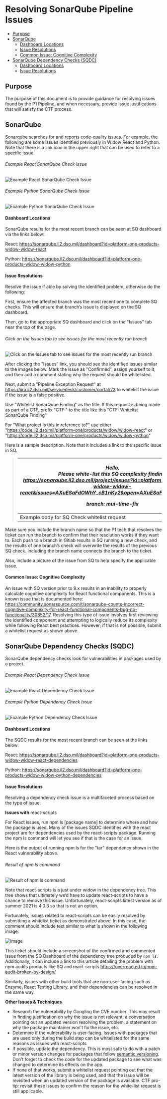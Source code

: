 # Resolving SonarQube Pipeline Issues

- [Purpose](#ResolvingSonarQubePipelineIssues-Purpos)
- [SonarQube](#ResolvingSonarQubePipelineIssues-SonarQ)
  - [Dashboard Locations](#ResolvingSonarQubePipelineIssues-Dashbo)
  - [Issue Resolutions](#ResolvingSonarQubePipelineIssues-IssueR)
  - [Common Issue: Cognitive Complexity](#ResolvingSonarQubePipelineIssues-Common)
- [SonarQube Dependency Checks (SQDC)](#ResolvingSonarQubePipelineIssues-SonarQ)
  - [Dashboard Locations](#ResolvingSonarQubePipelineIssues-Dashbo)
  - [Issue Resolutions](#ResolvingSonarQubePipelineIssues-IssueR)

## Purpose

The purpose of this document is to provide guidance for resolving issues found by the P1 Pipeline, and when necessary, provide issue justifications that will satisfy the CTF process.

## SonarQube

Sonarqube searches for and reports code-quality issues. For example, the following are some issues identified previously in Widow React and Python. Note that there is a link icon in the upper right that can be used to refer to a specific issue.

###### Example React SonarQube Check Issue
![Example React SonarQube Check Issue](https://user-images.githubusercontent.com/14915286/150436472-b79647f5-2d72-4595-973a-9e9a5d19d955.png)

###### Example Python SonarQube Check Issue
![Example Python SonarQube Check Issue](https://user-images.githubusercontent.com/14915286/150436743-047cd7b3-bf0b-436d-a7a8-cd56437f68d4.png)


#### **Dashboard Locations**

SonarQube results for the most recent branch can be seen at SQ dashboard via the links below:

React: <https://sonarqube.il2.dso.mil/dashboard?id=platform-one-products-widow-widow-react>

Python: <https://sonarqube.il2.dso.mil/dashboard?id=platform-one-products-widow-widow-python>

#### **Issue Resolutions**

Resolve the issue if able by solving the identified problem, otherwise do the following:

First, ensure the affected branch was the most recent one to complete SQ checks. This will ensure that branch’s issue is displayed on the SQ dashboard.

Then, go to the appropriate SQ dashboard and click on the "Issues" tab near the top of the page.

###### Click on the Issues tab to see issues for the most recently run branch
![Click on the Issues tab to see issues for the most recently run branch](https://user-images.githubusercontent.com/14915286/150436786-33529584-c307-4422-84b1-00d51f42283d.png)

After clicking the "Issues" link, you should see the identified issues similar to the images below. Mark the issue as "Confirmed", assign yourself to it, and then add a comment stating why the request should be whitelisted.

Next, submit a "Pipeline Exception Request" at <https://jira.il2.dso.mil/servicedesk/customer/portal/73> to whitelist the issue if the issue is a false positive.

Use "Whitelist SonarQube Finding" as the title. If this request is being made as part of a CTF, prefix "CTF:" to the title like this "CTF: Whitelist SonarQube Finding"

For "What project is this in reference to?" use either "<https://code.il2.dso.mil/platform-one/products/widow/widow-react>" or "<https://code.il2.dso.mil/platform-one/products/widow/widow-python>"

Here is a sample description. Note that it includes a link to the specific issue in SQ.

> <table>
> <thead>
> <tr class="header">
> <th><p><em>Hello,</em><br />
> <em>Please white-list this SQ complexity finding:</em><br />
> <a href="https://sonarqube.il2.dso.mil/project/issues?id=platform-one-products-widow-widow-react&amp;issues=AXuESaFdOWhY_cB1nKy2&amp;open=AXuESaFdOWhY_cB1nKy2"><em><u>https://sonarqube.il2.dso.mil/project/issues?id=platform-one-products-widow-widow-react&amp;issues=AXuESaFdOWhY_cB1nKy2&amp;open=AXuESaFdOWhY_cB1nKy2</u></em></a></p>
> <p><em>branch: mui-time-fix</em></p></th>
> </tr>
> </thead>
> <tbody>
> <tr class="odd">
> <td>Example body for SQ Check whitelist request</td>
> </tr>
> </tbody>
> </table>

Make sure you include the branch name so that the P1 tech that resolves the ticket can run the branch to confirm that their resolution works if they want to. Each push to a branch in Gitlab results in SQ running a new check, and the results of one branch’s check will overwrite the results of the previous SQ check. Including the branch name connects the branch to the ticket.

Also, include a picture of the issue from SQ to help specify the applicable issue.

#### Common Issue: Cognitive Complexity

An issue with SQ version prior to 9.x results in an inability to properly calculate cognitive complexity for React functional components. This is a known issue that is documented here: <https://community.sonarsource.com/t/sonarqube-counts-incorrect-cognitive-complexity-for-react-functional-components-bug-no-functionality/30852/17>. Resolving this type of issue involves first reviewing the identified component and attempting to logically reduce its complexity while following React best practices. However; if that is not possible, submit a whitelist request as shown above.

## SonarQube Dependency Checks (SQDC)

SonarQube dependency checks look for vulnerabilities in packages used by a project.

###### Example React Dependency Check Issue
![Example React Dependency Check Issue](https://user-images.githubusercontent.com/14915286/150436948-54231030-d6d2-4c2f-8229-4c34940a44bd.png)
###### Example Python Dependency Check Issue
![Example Python Dependency Check Issue](https://user-images.githubusercontent.com/14915286/150436968-8dee710d-ee86-4081-8545-f682aa188054.png)


#### **Dashboard Locations**

The SQDC results for the most recent branch can be seen at the links below:

React: <https://sonarqube.il2.dso.mil/dashboard?id=platform-one-products-widow-widow-react-dependencies>

Python: <https://sonarqube.il2.dso.mil/dashboard?id=platform-one-products-widow-widow-python-dependencies>

#### Issue Resolutions

Resolving a dependency check issue is a multifaceted process based on the type of issue.

**Issues with** react-scripts

For React issues, run npm ls \[package name\] to determine where and how the package is used. Many of the issues SQDC identifies with the react project are for dependencies used by the react-scripts package. Running the npm ls command will let you see if that is the case for an issue.

Here is the output of running npm ls for the "tar" dependency shown in the React vulnerability above.

###### Result of npm ls command 
![Result of npm ls command](https://user-images.githubusercontent.com/14915286/150437084-4791b6ef-9a11-4090-b3bc-f21e2e158457.png)

Note that react-scripts is a just under widow in the dependency tree. This tree shows that ultimately we’d have to update react-scripts to have a chance to remove this issue. Unfortunately, react-scripts latest version as of summer 2021 is 4.0.3 so that is not an option.

Fortunately, issues related to react-scripts can be easily resolved by submitting a whitelist ticket as demonstrated above. In this case, the comment should include text similar to what is shown in the following image:

![image](https://user-images.githubusercontent.com/14915286/150437201-edce2095-8fc1-45fa-aab6-a5b6bc0ae60f.png)

This ticket should include a screenshot of the confirmed and commented issue from the SQ Dashboard of the dependency tree produced by `npm ls`. Additionally, it can include a link to this article detailing the problem with npm audits products like SQ and react-scripts <https://overreacted.io/npm-audit-broken-by-design/>

Similarly, issues with other build tools that are non-user facing such as Enzyme, React Testing Library, and their dependencies can be resolved in the same way.

**Other Issues & Techniques**

- Research the vulnerability by Googling the CVE number. This may result in finding justification on why the issue is not relevant, a conversation pointing out an updated version resolving the problem, a statement on why the package maintainer won’t fix the issue, etc.
- Determine if the vulnerability is user-facing. Issues with packages that are used only during the build step can be whitelisted for the same reasons as issues with react-scripts
- If possible, update the dependency. This is most safe to do with a patch or minor version changes for packages that follow [semantic versioning](https://docs.npmjs.com/about-semantic-versioning). Don’t forget to check the code for the updated package to see what was changed to determine its effects on the app.
- If none of that works, submit a whitelist request pointing out that the latest version of the library is being used, and that the issue will be revisited when an updated version of the package is available. CTF pro-tip: revisit these issues to confirm the reason for the white-list request is still applicable.
